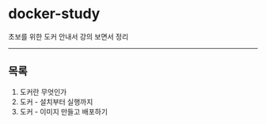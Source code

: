 # docker-study
초보를 위한 도커 안내서 강의 보면서 정리

___

## 목록

1. 도커란 무엇인가
2. 도커 - 설치부터 실행까지
3. 도커 - 이미지 만들고 배포하기
